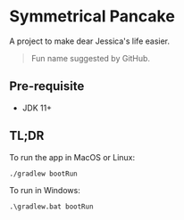 # Symmetrical Pancake

A project to make dear Jessica's life easier.

> Fun name suggested by GitHub.

## Pre-requisite

- JDK 11+

## TL;DR

To run the app in MacOS or Linux:

```bash
./gradlew bootRun
```

To run in Windows:

```batch
.\gradlew.bat bootRun
```